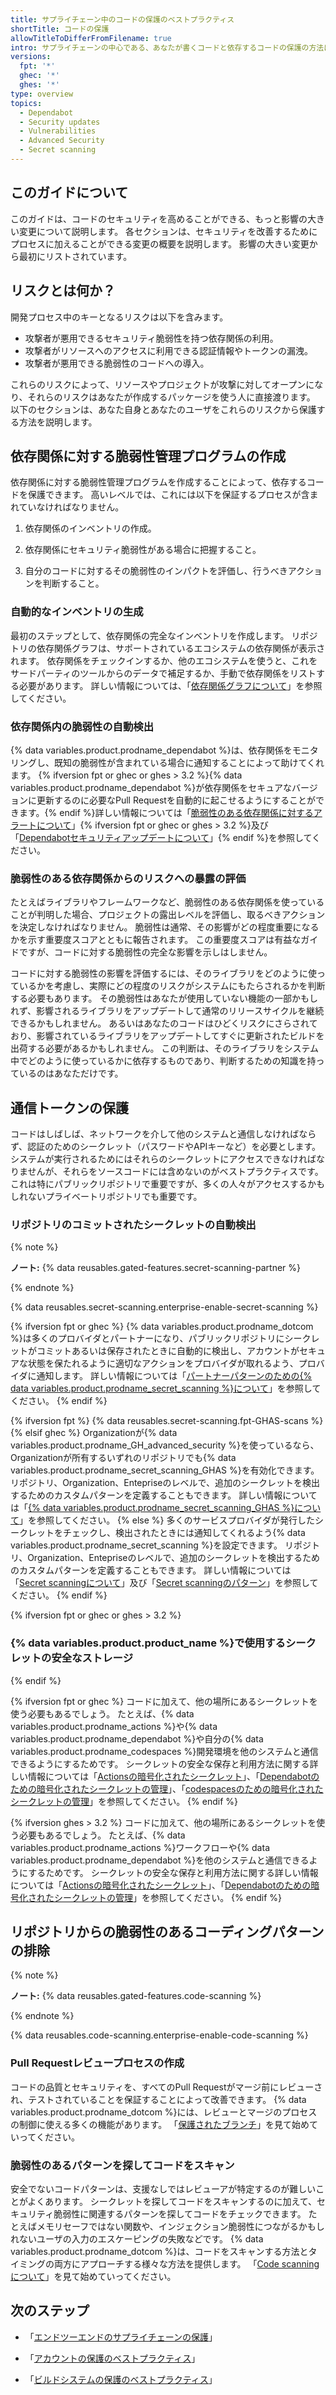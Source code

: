 ```yaml
---
title: サプライチェーン中のコードの保護のベストプラクティス
shortTitle: コードの保護
allowTitleToDifferFromFilename: true
intro: サプライチェーンの中心である、あなたが書くコードと依存するコードの保護の方法に関するガイダンス。
versions:
  fpt: '*'
  ghec: '*'
  ghes: '*'
type: overview
topics:
  - Dependabot
  - Security updates
  - Vulnerabilities
  - Advanced Security
  - Secret scanning
---
```


## このガイドについて

このガイドは、コードのセキュリティを高めることができる、もっと影響の大きい変更について説明します。 各セクションは、セキュリティを改善するためにプロセスに加えることができる変更の概要を説明します。 影響の大きい変更から最初にリストされています。

## リスクとは何か？

開発プロセス中のキーとなるリスクは以下を含みます。

- 攻撃者が悪用できるセキュリティ脆弱性を持つ依存関係の利用。
- 攻撃者がリソースへのアクセスに利用できる認証情報やトークンの漏洩。
- 攻撃者が悪用できる脆弱性のコードへの導入。

これらのリスクによって、リソースやプロジェクトが攻撃に対してオープンになり、それらのリスクはあなたが作成するパッケージを使う人に直接渡ります。 以下のセクションは、あなた自身とあなたのユーザをこれらのリスクから保護する方法を説明します。

## 依存関係に対する脆弱性管理プログラムの作成

依存関係に対する脆弱性管理プログラムを作成することによって、依存するコードを保護できます。 高いレベルでは、これには以下を保証するプロセスが含まれていなければなりません。

1. 依存関係のインベントリの作成。

2. 依存関係にセキュリティ脆弱性がある場合に把握すること。

3. 自分のコードに対するその脆弱性のインパクトを評価し、行うべきアクションを判断すること。

### 自動的なインベントリの生成

最初のステップとして、依存関係の完全なインベントリを作成します。 リポジトリの依存関係グラフは、サポートされているエコシステムの依存関係が表示されます。 依存関係をチェックインするか、他のエコシステムを使うと、これをサードパーティのツールからのデータで補足するか、手動で依存関係をリストする必要があります。 詳しい情報については、「[依存関係グラフについて](/code-security/supply-chain-security/understanding-your-software-supply-chain/about-the-dependency-graph)」を参照してください。

### 依存関係内の脆弱性の自動検出

{% data variables.product.prodname_dependabot %}は、依存関係をモニタリングし、既知の脆弱性が含まれている場合に通知することによって助けてくれます。 {% ifversion fpt or ghec or ghes > 3.2 %}{% data variables.product.prodname_dependabot %}が依存関係をセキュアなバージョンに更新するのに必要なPull Requestを自動的に起こせるようにすることができます。{% endif %}詳しい情報については「[脆弱性のある依存関係に対するアラートについて](/code-security/supply-chain-security/managing-vulnerabilities-in-your-projects-dependencies/about-alerts-for-vulnerable-dependencies)」{% ifversion fpt or ghec or ghes > 3.2 %}及び「[Dependabotセキュリティアップデートについて](/code-security/supply-chain-security/managing-vulnerabilities-in-your-projects-dependencies/about-dependabot-security-updates)」{% endif %}を参照してください。

### 脆弱性のある依存関係からのリスクへの暴露の評価

たとえばライブラリやフレームワークなど、脆弱性のある依存関係を使っていることが判明した場合、プロジェクトの露出レベルを評価し、取るべきアクションを決定しなければなりません。 脆弱性は通常、その影響がどの程度重要になるかを示す重要度スコアとともに報告されます。 この重要度スコアは有益なガイドですが、コードに対する脆弱性の完全な影響を示しはしません。

コードに対する脆弱性の影響を評価するには、そのライブラリをどのように使っているかを考慮し、実際にどの程度のリスクがシステムにもたらされるかを判断する必要もあります。 その脆弱性はあなたが使用していない機能の一部かもしれず、影響されるライブラリをアップデートして通常のリリースサイクルを継続できるかもしれません。 あるいはあなたのコードはひどくリスクにさらされており、影響されているライブラリをアップデートしてすぐに更新されたビルドを出荷する必要があるかもしれません。 この判断は、そのライブラリをシステム中でどのように使っているかに依存するものであり、判断するための知識を持っているのはあなただけです。

## 通信トークンの保護

コードはしばしば、ネットワークを介して他のシステムと通信しなければならず、認証のためのシークレット（パスワードやAPIキーなど）を必要とします。 システムが実行されるためにはそれらのシークレットにアクセスできなければなりませんが、それらをソースコードには含めないのがベストプラクティスです。 これは特にパブリックリポジトリで重要ですが、多くの人々がアクセスするかもしれないプライベートリポジトリでも重要です。

### リポジトリのコミットされたシークレットの自動検出

{% note %}

**ノート:** {% data reusables.gated-features.secret-scanning-partner %}

{% endnote %}

{% data reusables.secret-scanning.enterprise-enable-secret-scanning %}

{% ifversion fpt or ghec %}
{% data variables.product.prodname_dotcom %}は多くのプロバイダとパートナーになり、パブリックリポジトリにシークレットがコミットあるいは保存されたときに自動的に検出し、アカウントがセキュアな状態を保たれるように適切なアクションをプロバイダが取れるよう、プロバイダに通知します。 詳しい情報については「[パートナーパターンのための{% data variables.product.prodname_secret_scanning %}について](/code-security/secret-scanning/about-secret-scanning#about-secret-scanning-for-partner-patterns)」を参照してください。
{% endif %}

{% ifversion fpt %}
{% data reusables.secret-scanning.fpt-GHAS-scans %}
{% elsif ghec %}
Organizationが{% data variables.product.prodname_GH_advanced_security %}を使っているなら、Organizationが所有するいずれのリポジトリでも{% data variables.product.prodname_secret_scanning_GHAS %}を有効化できます。 リポジトリ、Organization、Entepriseのレベルで、追加のシークレットを検出するためのカスタムパターンを定義することもできます。 詳しい情報については「[{% data variables.product.prodname_secret_scanning_GHAS %}について](/code-security/secret-scanning/about-secret-scanning#about-secret-scanning-for-advacned-security)」を参照してください。
{% else %}
多くのサービスプロバイダが発行したシークレットをチェックし、検出されたときには通知してくれるよう{% data variables.product.prodname_secret_scanning %}を設定できます。 リポジトリ、Organization、Entepriseのレベルで、追加のシークレットを検出するためのカスタムパターンを定義することもできます。 詳しい情報については「[Secret scanningについて](/code-security/secret-scanning/about-secret-scanning)」及び「[Secret scanningのパターン](/code-security/secret-scanning/secret-scanning-patterns)」を参照してください。
{% endif %}

{% ifversion fpt or ghec or ghes > 3.2 %}
### {% data variables.product.product_name %}で使用するシークレットの安全なストレージ
{% endif %}

{% ifversion fpt or ghec %}
コードに加えて、他の場所にあるシークレットを使う必要もあるでしょう。 たとえば、{% data variables.product.prodname_actions %}や{% data variables.product.prodname_dependabot %}や自分の{% data variables.product.prodname_codespaces %}開発環境を他のシステムと通信できるようにするためです。 シークレットの安全な保存と利用方法に関する詳しい情報については「[Actionsの暗号化されたシークレット](/actions/security-guides/encrypted-secrets)」、「[Dependabotのための暗号化されたシークレットの管理](/code-security/supply-chain-security/keeping-your-dependencies-updated-automatically/managing-encrypted-secrets-for-dependabot)」、「[codespacesのための暗号化されたシークレットの管理](/codespaces/managing-your-codespaces/managing-encrypted-secrets-for-your-codespaces)」を参照してください。
{% endif %}

{% ifversion ghes > 3.2 %}
コードに加えて、他の場所にあるシークレットを使う必要もあるでしょう。 たとえば、{% data variables.product.prodname_actions %}ワークフローや{% data variables.product.prodname_dependabot %}を他のシステムと通信できるようにするためです。 シークレットの安全な保存と利用方法に関する詳しい情報については「[Actionsの暗号化されたシークレット](/actions/security-guides/encrypted-secrets)」、「[Dependabotのための暗号化されたシークレットの管理](/code-security/supply-chain-security/keeping-your-dependencies-updated-automatically/managing-encrypted-secrets-for-dependabot)」を参照してください。
{% endif %}

## リポジトリからの脆弱性のあるコーディングパターンの排除

{% note %}

**ノート:** {% data reusables.gated-features.code-scanning %}

{% endnote %}

{% data reusables.code-scanning.enterprise-enable-code-scanning %}

### Pull Requestレビュープロセスの作成

コードの品質とセキュリティを、すべてのPull Requestがマージ前にレビューされ、テストされていることを保証することによって改善できます。 {% data variables.product.prodname_dotcom %}には、レビューとマージのプロセスの制御に使える多くの機能があります。 「[保護されたブランチ](/repositories/configuring-branches-and-merges-in-your-repository/defining-the-mergeability-of-pull-requests/about-protected-branches)」を見て始めていってください。

### 脆弱性のあるパターンを探してコードをスキャン

安全でないコードパターンは、支援なしではレビューアが特定するのが難しいことがよくあります。 シークレットを探してコードをスキャンするのに加えて、セキュリティ脆弱性に関連するパターンを探してコードをチェックできます。 たとえばメモリセーフではない関数や、インジェクション脆弱性につながるかもしれないユーザの入力のエスケーピングの失敗などです。 {% data variables.product.prodname_dotcom %}は、コードをスキャンする方法とタイミングの両方にアプローチする様々な方法を提供します。 「[Code scanningについて](/code-security/code-scanning/automatically-scanning-your-code-for-vulnerabilities-and-errors/about-code-scanning)」を見て始めていってください。

## 次のステップ

- 「[エンドツーエンドのサプライチェーンの保護](/code-security/supply-chain-security/end-to-end-supply-chain/end-to-end-supply-chain-overview)」

- 「[アカウントの保護のベストプラクティス](/code-security/supply-chain-security/end-to-end-supply-chain/securing-accounts)」

- 「[ビルドシステムの保護のベストプラクティス](/code-security/supply-chain-security/end-to-end-supply-chain/securing-builds)」
